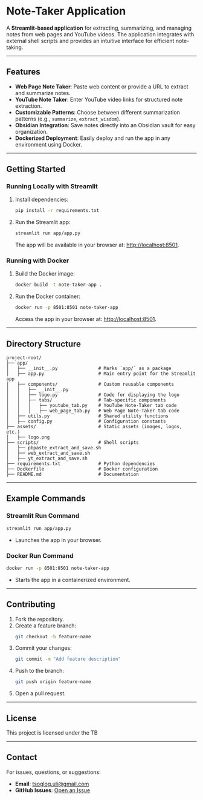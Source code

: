 # Note-Taker Application

A **Streamlit-based application** for extracting, summarizing, and managing notes from web pages and YouTube videos. The application integrates with external shell scripts and provides an intuitive interface for efficient note-taking.

---

## Features

- **Web Page Note Taker**: Paste web content or provide a URL to extract and summarize notes.
- **YouTube Note Taker**: Enter YouTube video links for structured note extraction.
- **Customizable Patterns**: Choose between different summarization patterns (e.g., `summarize`, `extract_wisdom`).
- **Obsidian Integration**: Save notes directly into an Obsidian vault for easy organization.
- **Dockerized Deployment**: Easily deploy and run the app in any environment using Docker.

---

## Getting Started

### Running Locally with Streamlit

1. Install dependencies:
   ```bash
   pip install -r requirements.txt
   ```

2. Run the Streamlit app:
   ```bash
   streamlit run app/app.py
   ```

   The app will be available in your browser at: [http://localhost:8501](http://localhost:8501).

### Running with Docker

1. Build the Docker image:
   ```bash
   docker build -t note-taker-app .
   ```

2. Run the Docker container:
   ```bash
   docker run -p 8501:8501 note-taker-app
   ```

   Access the app in your browser at: [http://localhost:8501](http://localhost:8501).

---

## Directory Structure

```plaintext
project-root/
├── app/
│   ├── __init__.py               # Marks `app/` as a package
│   ├── app.py                    # Main entry point for the Streamlit app
│   ├── components/               # Custom reusable components
│   │   ├── __init__.py
│   │   ├── logo.py               # Code for displaying the logo
│   │   ├── tabs/                 # Tab-specific components
│   │   │   ├── youtube_tab.py    # YouTube Note-Taker tab code
│   │   │   ├── web_page_tab.py   # Web Page Note-Taker tab code
│   ├── utils.py                  # Shared utility functions
│   ├── config.py                 # Configuration constants
├── assets/                       # Static assets (images, logos, etc.)
│   ├── logo.png
├── scripts/                      # Shell scripts
│   ├── pbpaste_extract_and_save.sh
│   ├── web_extract_and_save.sh
│   ├── yt_extract_and_save.sh
├── requirements.txt              # Python dependencies
├── Dockerfile                    # Docker configuration
├── README.md                     # Documentation

```

---

## Example Commands

### Streamlit Run Command
```bash
streamlit run app/app.py
```

- Launches the app in your browser.

### Docker Run Command
```bash
docker run -p 8501:8501 note-taker-app
```

- Starts the app in a containerized environment.

---

## Contributing

1. Fork the repository.
2. Create a feature branch:
   ```bash
   git checkout -b feature-name
   ```
3. Commit your changes:
   ```bash
   git commit -m "Add feature description"
   ```
4. Push to the branch:
   ```bash
   git push origin feature-name
   ```
5. Open a pull request.

---

## License

This project is licensed under the TB

---

## Contact

For issues, questions, or suggestions:
- **Email**: tsoglog.uli@gmail.com
- **GitHub Issues**: [Open an Issue](https://github.com/tsogtbatjargal/note_taker/issues)

